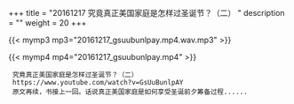 +++
title = "20161217  究竟真正美国家庭是怎样过圣诞节？（二） "
description = ""
weight = 20
+++

{{< mymp3 mp3="20161217_gsuubunlpay.mp4.wav.mp3" >}}

{{< mymp4 mp4="20161217_gsuubunlpay.mp4" >}}

     究竟真正美国家庭是怎样过圣诞节？（二） 
     https://www.youtube.com/watch?v=GsUuBunlpAY 
     原文再续，书接上一回。话说真正美国家庭是如何享受圣诞前夕筹备过程...... 
